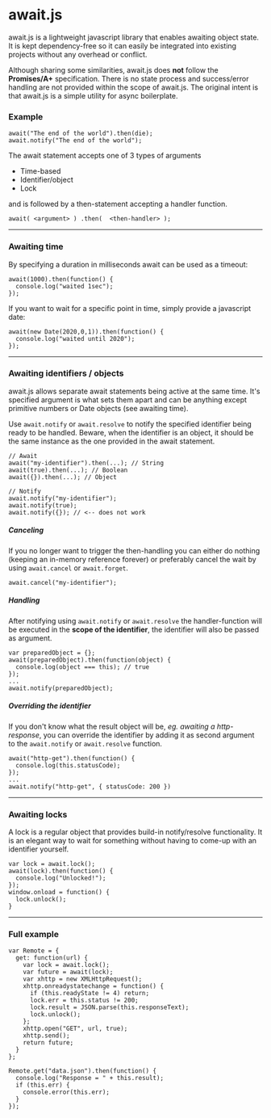 # await.js

await.js is a lightweight javascript library that enables awaiting object state. It is kept dependency-free so it can easily be integrated into existing projects without any overhead or conflict. 

Although sharing some similarities, await.js does **not** follow the **Promises/A+** specification. There is no state process and success/error handling are not provided within the scope of await.js. The original intent is that await.js is a simple utility for async boilerplate.

### Example


```
await("The end of the world").then(die);
await.notify("The end of the world");
```

The await statement accepts one of 3 types of arguments 

 * Time-based
 * Identifier/object
 * Lock
 
and is followed by a then-statement accepting a handler function. 

```
await( <argument> ) .then(  <then-handler> );
```
---
 
### Awaiting time

By specifying a duration in milliseconds await can be used as a timeout:

```
await(1000).then(function() {
  console.log("waited 1sec");
});
```

If you want to wait for a specific point in time, simply provide a javascript date:  

```
await(new Date(2020,0,1)).then(function() {
  console.log("waited until 2020");
});
```

---
### Awaiting identifiers / objects

await.js allows separate await statements being active at the same time. It's specified argument is what sets them apart and can be anything except primitive numbers or Date objects (see awaiting time).

Use `await.notify` or `await.resolve` to notify the specified identifier being ready to be handled. Beware, when the identifier is an object, it should be the same instance as the one provided in the await statement.

```
// Await
await("my-identifier").then(...); // String
await(true).then(...); // Boolean
await({}).then(...); // Object

// Notify
await.notify("my-identifier");
await.notify(true);
await.notify({}); // <-- does not work
```

##### Canceling
If you no longer want to trigger the then-handling you can either do nothing (keeping an in-memory reference forever) or preferably cancel the wait by using `await.cancel` or `await.forget`.

```
await.cancel("my-identifier");
```

##### Handling

After notifying using `await.notify` or `await.resolve` the handler-function will be executed in the **scope of the identifier**, the identifier will also be passed as argument.

```
var preparedObject = {};
await(preparedObject).then(function(object) {
  console.log(object === this); // true
});
...
await.notify(preparedObject);
```


##### Overriding the identifier

If you don't know what the result object will be, *eg. awaiting a http-response*, you can override the identifier by adding it as second argument to the `await.notify` or `await.resolve` function.

```
await("http-get").then(function() {
  console.log(this.statusCode);
});
...
await.notify("http-get", { statusCode: 200 })
```


---

### Awaiting locks

A lock is a regular object that provides build-in notify/resolve functionality. It is an elegant way to wait for something without having to come-up with an identifier yourself.

```
var lock = await.lock();
await(lock).then(function() {
  console.log("Unlocked!");
});
window.onload = function() {
  lock.unlock();
}
```

---

### Full example

```
var Remote = {
  get: function(url) {
    var lock = await.lock();
    var future = await(lock);
    var xhttp = new XMLHttpRequest();
  	xhttp.onreadystatechange = function() {
      if (this.readyState != 4) return;
      lock.err = this.status != 200;
      lock.result = JSON.parse(this.responseText);
      lock.unlock();
    };
    xhttp.open("GET", url, true);
    xhttp.send();
    return future;
  }
};

Remote.get("data.json").then(function() {
  console.log("Response = " + this.result);
  if (this.err) {
    console.error(this.err);
  }
});
```